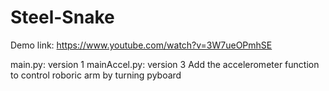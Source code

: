 # Steel-Snake
Demo link:
https://www.youtube.com/watch?v=3W7ueOPmhSE


main.py: version 1
mainAccel.py: version 3
      Add the accelerometer function to control roboric arm by turning pyboard

